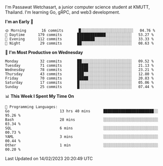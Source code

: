 
I'm Passawat Wetchasart, a junior computer science student at KMUTT, Thailand. I'm learning Go, gRPC, and web3 development.



<!--START_SECTION:waka-->
**I'm an Early 🐤** 

```text
🌞 Morning       16 commits       █░░░░░░░░░░░░░░░░░░░░░░░░   04.76 % 
🌆 Daytime      179 commits       █████████████░░░░░░░░░░░░   53.27 % 
🌃 Evening      112 commits       ████████░░░░░░░░░░░░░░░░░   33.33 % 
🌙 Night         29 commits       ██░░░░░░░░░░░░░░░░░░░░░░░   08.63 % 

```
📅 **I'm Most Productive on Wednesday** 

```text
Monday          32 commits       ██░░░░░░░░░░░░░░░░░░░░░░░   09.52 % 
Tuesday         71 commits       █████░░░░░░░░░░░░░░░░░░░░   21.13 % 
Wednesday       78 commits       █████░░░░░░░░░░░░░░░░░░░░   23.21 % 
Thursday        43 commits       ███░░░░░░░░░░░░░░░░░░░░░░   12.80 % 
Friday          70 commits       █████░░░░░░░░░░░░░░░░░░░░   20.83 % 
Saturday        17 commits       █░░░░░░░░░░░░░░░░░░░░░░░░   05.06 % 
Sunday          25 commits       █░░░░░░░░░░░░░░░░░░░░░░░░   07.44 % 

```


📊 **This Week I Spent My Time On** 

```text
💬 Programming Languages: 
Go                       13 hrs 40 mins      ███████████████████████░░   95.26 % 
Bash                     28 mins             ░░░░░░░░░░░░░░░░░░░░░░░░░   03.34 % 
SQL                      6 mins              ░░░░░░░░░░░░░░░░░░░░░░░░░   00.73 % 
YAML                     3 mins              ░░░░░░░░░░░░░░░░░░░░░░░░░   00.44 % 
Other                    1 min               ░░░░░░░░░░░░░░░░░░░░░░░░░   00.20 % 

```


 Last Updated on 14/02/2023 20:20:49 UTC
<!--END_SECTION:waka-->

<!--
**markpassawat/markpassawat** is a ✨ _special_ ✨ repository because its `README.md` (this file) appears on your GitHub profile.

Here are some ideas to get you started:

- 🔭 I’m currently working on ...
- 🌱 I’m currently learning ...
- 👯 I’m looking to collaborate on ...
- 🤔 I’m looking for help with ...
- 💬 Ask me about ...
- 📫 How to reach me: ...
- 😄 Pronouns: He/Him
- ⚡ Fun fact: ...
-->
